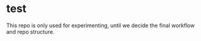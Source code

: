 test
====

This repo is only used for experimenting, until we decide the final workflow and repo structure.